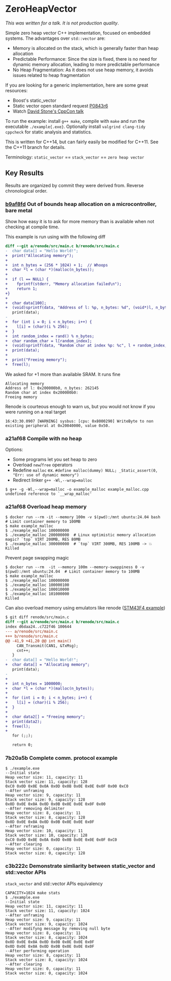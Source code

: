 # ZeroHeapVector

_This was written for a talk. It is not production quality_.

Simple zero heap vector C++ implementation, focused on embedded systems. The advantages over `std::vector` are:

* Memory is allocated on the stack, which is generally faster than heap allocation
* Predictable Performance: Since the size is fixed, there is no need for dynamic memory allocation, leading to more predictable performance
* No Heap Fragmentation: As it does not use heap memory, it avoids issues related to heap fragmentation

If you are looking for a generic implementation, here are some great resources:

* Boost's static_vector
* Static vector open standard request [P0843r6](https://www.open-std.org/jtc1/sc22/wg21/docs/papers/2023/p0843r6.html)
* Watch [David Stone's CppCon talk](https://www.youtube.com/watch?v=I8QJLGI0GOE)

To run the example: install `g++ make`, compile with `make` and run the executable `./example{.exe}`. Optionally install `valgrind clang-tidy cppcheck` for static analysis and statistics.

This is written for C++14, but can fairly easily be modified for C++11. See the C++11 branch for details.

Terminology: `static_vector` == `stack_vector` == `zero heap vector`

## Key Results

Results are organized by commit they were derived from. Reverse chronological order.

### [b9af8fd](https://github.com/renode/renode/releases/tag/v1.15.1)  Out of bounds heap allocation on a microcontroller, bare metal

Show how easy it is to ask for more memory than is available when not checking at compile time.

This example is run using  with the following diff

```diff
diff --git a/renode/src/main.c b/renode/src/main.c
-  char data[] = "Hello World!";
+  print("Allocating memory");
+
+  int n_bytes = (256 * 1024) + 1;  // Whoops
+  char *l = (char *)(malloc(n_bytes));
+
+  if (l == NULL) {
+    fprintf(stderr, "Memory allocation failed\n");
+    return 1;
+}
+
+  char data[100];
+  (void)sprintf(data, "Address of l: %p, n_bytes: %d", (void*)l, n_bytes);
   print(data);
-
+  for (int i = 0; i < n_bytes; i++) {
+    l[i] = (char)(i % 256);
+  }
+  int random_index = rand() % n_bytes;
+  char random_char = l[random_index];
+  (void)sprintf(data, "Random char at index %p: %c", l + random_index, random_char);
+  print(data);
+
+  print("Freeing memory");
+  free(l);
```

We asked for +1 more than available SRAM. It runs fine

```shell
Allocating memory
Address of l: 0x200000b0, n_bytes: 262145
Random char at index 0x200000b0:
Freeing memory
```

Renode is courteous enough to warn us, but you would not know if you were running on a real target

```shell
16:43:30.0907 [WARNING] sysbus: [cpu: 0x8000290] WriteByte to non existing peripheral at 0x20040000, value 0x50.
```

### a21af68  Compile with no heap

Options:

* Some programs let you set heap to zero
* Overload `new`/`free` operators
* Redefine `malloc` ex. `#define malloc(dummy) NULL; _Static_assert(0, "Err: use of dynamic memory")`
* Redirect linker `g++ -Wl,--wrap=malloc`

```shell
$ g++ -g -Wl,--wrap=malloc -o example_malloc example_malloc.cpp
undefined reference to `__wrap_malloc'
```

### a21af68  Overload heap memory

```shell
$ docker run --rm -it --memory 100m -v $(pwd):/mnt ubuntu:24.04 bash  # Limit container memory to 100MB
$ make example_malloc
$ ./example_malloc 100000000
$ ./example_malloc 200000000  # Linux optimistic memory allocation magic? `top` VIRT 200MB, RES 80MB
$ ./example_malloc 300000000  # `top` VIRT 300MB, RES 100MB -> 💥
Killed
```

Prevent page swapping magic

```shell
$ docker run --rm  -it --memory 100m --memory-swappiness 0 -v $(pwd):/mnt ubuntu:24.04  # Limit container memory to 100MB
$ make example_malloc
$ ./example_malloc 100000000
$ ./example_malloc 100000100
$ ./example_malloc 100010000
$ ./example_malloc 101000000
Killed
```

Can also overload memory using emulators like renode ([STM43F4 example](https://medium.com/@pc0is0me/getting-started-with-stm32f4-emulation-using-renode-f6cb158d27d1))

```diff
$ git diff renode/src/main.c
diff --git a/renode/src/main.c b/renode/src/main.c
index d6daa24..c722f46 100644
--- a/renode/src/main.c
+++ b/renode/src/main.c
@@ -41,9 +41,20 @@ int main()
     CAN_Transmit(CAN1, &TxMsg);
     cnt++;
   }
-  char data[] = "Hello World!";
+  char data[] = "Allocating memory";
   print(data);
-
+
+  int n_bytes = 1000000;
+  char *l = (char *)(malloc(n_bytes));
+
+  for (int i = 0; i < n_bytes; i++) {
+    l[i] = (char)(i % 256);
+  }
+
+  char data2[] = "Freeing memory";
+  print(data2);
+  free(l);
+
   for (;;);

   return 0;
```



### 7b20a5b  Complete comm. protocol example

```shell
$ ./example.exe
--Initial state
Heap vector size: 11, capacity: 11
Stack vector size: 11, capacity: 128
0xC0 0x0D 0x0E 0x0A 0x0D 0x0B 0x0E 0x0E 0x0F 0x00 0xC0
--After unframing
Heap vector size: 9, capacity: 11
Stack vector size: 9, capacity: 128
0x0D 0x0E 0x0A 0x0D 0x0B 0x0E 0x0E 0x0F 0x00
--After removing delimiter
Heap vector size: 8, capacity: 11
Stack vector size: 8, capacity: 128
0x0D 0x0E 0x0A 0x0D 0x0B 0x0E 0x0E 0x0F
--After reframing
Heap vector size: 10, capacity: 11
Stack vector size: 10, capacity: 128
0xC0 0x0D 0x0E 0x0A 0x0D 0x0B 0x0E 0x0E 0x0F 0xC0
--After clearing
Heap vector size: 0, capacity: 11
Stack vector size: 0, capacity: 128
```

### c3b222c  Demonstrate simliarity between static_vector and std::vector APIs

`stack_vector` and std::vector APIs equivalency

```shell
CAPACITY=1024 make stats
$ ./example.exe
--Initial state
Heap vector size: 11, capacity: 11
Stack vector size: 11, capacity: 1024
--After unframing
Heap vector size: 9, capacity: 11
Stack vector size: 9, capacity: 1024
--After modifyng message by removing null byte
Heap vector size: 8, capacity: 11
Stack vector size: 8, capacity: 1024
0x0D 0x0E 0x0A 0x0D 0x0B 0x0E 0x0E 0x0F
0x0D 0x0E 0x0A 0x0D 0x0B 0x0E 0x0E 0x0F
--After performing operation
Heap vector size: 8, capacity: 11
Stack vector size: 8, capacity: 1024
--After clearing
Heap vector size: 0, capacity: 11
Stack vector size: 0, capacity: 1024
```
